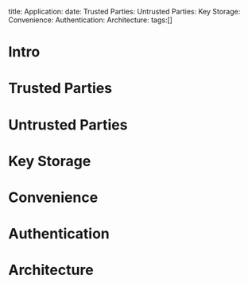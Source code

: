 title:
Application:
date:
Trusted Parties:
Untrusted Parties:
Key Storage:
Convenience:
Authentication:
Architecture:
tags:[]

# Intro

# Trusted Parties

# Untrusted Parties

# Key Storage

# Convenience

# Authentication

# Architecture
